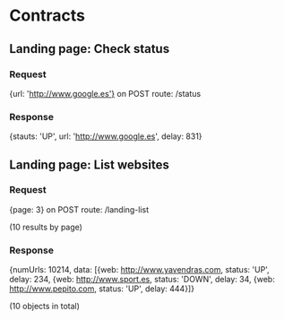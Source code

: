 # Contracts

## Landing page: Check status

### Request
{url: 'http://www.google.es'}
on POST route: /status

### Response

{stauts: 'UP',
url: 'http://www.google.es',
delay: 831}

## Landing page: List websites

### Request
{page: 3}
on POST route: /landing-list

(10 results by page)

### Response
{numUrls: 10214,
data: [{web: http://www.yavendras.com,
status: 'UP',
delay: 234,
{web: http://www.sport.es,
status: 'DOWN',
delay: 34,
{web: http://www.pepito.com,
status: 'UP',
delay: 444}]}

(10 objects in total)
